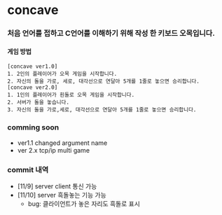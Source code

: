 # concave

### 처음 언어를 접하고 C언어를 이해하기 위해 작성 한 키보드 오목입니다.

#### 게임 방법
```
[concave ver1.0]
1. 2인의 플레이어가 오목 게임을 시작합니다.  
2. 자신의 돌을 가로, 세로, 대각선으로 연달아 5개를 1줄로 놓으면 승리합니다.  
[concave ver2.0]
1. 1인의 플레이어가 흰돌로 오목 게임을 시작합니다.
2. 서버가 돌을 놓습니다.
3. 자신의 돌을 가로,세로, 대각선으로 연달아 5개를 1줄로 놓으면 승리합니다.
```
### comming soon
* ver1.1 changed argument name
* ver 2.x tcp/ip multi game
### commit 내역
* [11/9] server client 통신 가능
* [11/10] server 흑돌놓는 기능 가능
  * bug: 클라이언트가 놓은 자리도 흑돌로 표시
